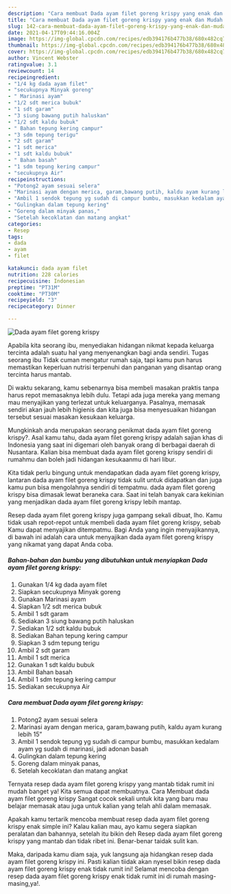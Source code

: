 ```yaml
---
description: "Cara membuat Dada ayam filet goreng krispy yang enak dan Mudah Dibuat"
title: "Cara membuat Dada ayam filet goreng krispy yang enak dan Mudah Dibuat"
slug: 142-cara-membuat-dada-ayam-filet-goreng-krispy-yang-enak-dan-mudah-dibuat
date: 2021-04-17T09:44:16.004Z
image: https://img-global.cpcdn.com/recipes/edb394176b477b38/680x482cq70/dada-ayam-filet-goreng-krispy-foto-resep-utama.jpg
thumbnail: https://img-global.cpcdn.com/recipes/edb394176b477b38/680x482cq70/dada-ayam-filet-goreng-krispy-foto-resep-utama.jpg
cover: https://img-global.cpcdn.com/recipes/edb394176b477b38/680x482cq70/dada-ayam-filet-goreng-krispy-foto-resep-utama.jpg
author: Vincent Webster
ratingvalue: 3.1
reviewcount: 14
recipeingredient:
- "1/4 kg dada ayam filet"
- "secukupnya Minyak goreng"
- " Marinasi ayam"
- "1/2 sdt merica bubuk"
- "1 sdt garam"
- "3 siung bawang putih haluskan"
- "1/2 sdt kaldu bubuk"
- " Bahan tepung kering campur"
- "3 sdm tepung terigu"
- "2 sdt garam"
- "1 sdt merica"
- "1 sdt kaldu bubuk"
- " Bahan basah"
- "1 sdm tepung kering campur"
- "secukupnya Air"
recipeinstructions:
- "Potong2 ayam sesuai selera"
- "Marinasi ayam dengan merica, garam,bawang putih, kaldu ayam kurang lebih 15”"
- "Ambil 1 sendok tepung yg sudah di campur bumbu, masukkan kedalam ayam yg sudah di marinasi, jadi adonan basah"
- "Gulingkan dalam tepung kering"
- "Goreng dalam minyak panas,"
- "Setelah kecoklatan dan matang angkat"
categories:
- Resep
tags:
- dada
- ayam
- filet

katakunci: dada ayam filet 
nutrition: 228 calories
recipecuisine: Indonesian
preptime: "PT31M"
cooktime: "PT30M"
recipeyield: "3"
recipecategory: Dinner

---
```



![Dada ayam filet goreng krispy](https://img-global.cpcdn.com/recipes/edb394176b477b38/680x482cq70/dada-ayam-filet-goreng-krispy-foto-resep-utama.jpg)

Apabila kita seorang ibu, menyediakan hidangan nikmat kepada keluarga tercinta adalah suatu hal yang menyenangkan bagi anda sendiri. Tugas seorang ibu Tidak cuman mengatur rumah saja, tapi kamu pun harus memastikan keperluan nutrisi terpenuhi dan panganan yang disantap orang tercinta harus mantab.

Di waktu  sekarang, kamu sebenarnya bisa membeli masakan praktis tanpa harus repot memasaknya lebih dulu. Tetapi ada juga mereka yang memang mau menyajikan yang terlezat untuk keluarganya. Pasalnya, memasak sendiri akan jauh lebih higienis dan kita juga bisa menyesuaikan hidangan tersebut sesuai masakan kesukaan keluarga. 



Mungkinkah anda merupakan seorang penikmat dada ayam filet goreng krispy?. Asal kamu tahu, dada ayam filet goreng krispy adalah sajian khas di Indonesia yang saat ini digemari oleh banyak orang di berbagai daerah di Nusantara. Kalian bisa membuat dada ayam filet goreng krispy sendiri di rumahmu dan boleh jadi hidangan kesukaanmu di hari libur.

Kita tidak perlu bingung untuk mendapatkan dada ayam filet goreng krispy, lantaran dada ayam filet goreng krispy tidak sulit untuk didapatkan dan juga kamu pun bisa mengolahnya sendiri di tempatmu. dada ayam filet goreng krispy bisa dimasak lewat beraneka cara. Saat ini telah banyak cara kekinian yang menjadikan dada ayam filet goreng krispy lebih mantap.

Resep dada ayam filet goreng krispy juga gampang sekali dibuat, lho. Kamu tidak usah repot-repot untuk membeli dada ayam filet goreng krispy, sebab Kamu dapat menyajikan ditempatmu. Bagi Anda yang ingin menyajikannya, di bawah ini adalah cara untuk menyajikan dada ayam filet goreng krispy yang nikamat yang dapat Anda coba.

<!--inarticleads1-->

##### Bahan-bahan dan bumbu yang dibutuhkan untuk menyiapkan Dada ayam filet goreng krispy:

1. Gunakan 1/4 kg dada ayam filet
1. Siapkan secukupnya Minyak goreng
1. Gunakan  Marinasi ayam
1. Siapkan 1/2 sdt merica bubuk
1. Ambil 1 sdt garam
1. Sediakan 3 siung bawang putih haluskan
1. Sediakan 1/2 sdt kaldu bubuk
1. Sediakan  Bahan tepung kering campur
1. Siapkan 3 sdm tepung terigu
1. Ambil 2 sdt garam
1. Ambil 1 sdt merica
1. Gunakan 1 sdt kaldu bubuk
1. Ambil  Bahan basah
1. Ambil 1 sdm tepung kering campur
1. Sediakan secukupnya Air




<!--inarticleads2-->

##### Cara membuat Dada ayam filet goreng krispy:

1. Potong2 ayam sesuai selera
1. Marinasi ayam dengan merica, garam,bawang putih, kaldu ayam kurang lebih 15”
1. Ambil 1 sendok tepung yg sudah di campur bumbu, masukkan kedalam ayam yg sudah di marinasi, jadi adonan basah
1. Gulingkan dalam tepung kering
1. Goreng dalam minyak panas,
1. Setelah kecoklatan dan matang angkat




Ternyata resep dada ayam filet goreng krispy yang mantab tidak rumit ini mudah banget ya! Kita semua dapat membuatnya. Cara Membuat dada ayam filet goreng krispy Sangat cocok sekali untuk kita yang baru mau belajar memasak atau juga untuk kalian yang telah ahli dalam memasak.

Apakah kamu tertarik mencoba membuat resep dada ayam filet goreng krispy enak simple ini? Kalau kalian mau, ayo kamu segera siapkan peralatan dan bahannya, setelah itu bikin deh Resep dada ayam filet goreng krispy yang mantab dan tidak ribet ini. Benar-benar taidak sulit kan. 

Maka, daripada kamu diam saja, yuk langsung aja hidangkan resep dada ayam filet goreng krispy ini. Pasti kalian tiidak akan nyesel bikin resep dada ayam filet goreng krispy enak tidak rumit ini! Selamat mencoba dengan resep dada ayam filet goreng krispy enak tidak rumit ini di rumah masing-masing,ya!.


